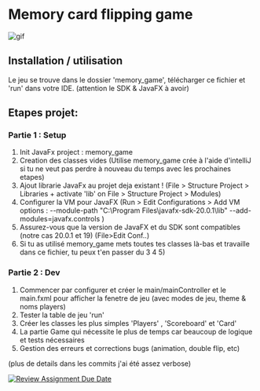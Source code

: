 
# Memory card flipping game

![gif](https://media.giphy.com/media/nK0H37nPLUpI1XrVtS/giphy.gif)

## Installation / utilisation
Le jeu se trouve dans le dossier 'memory_game', télécharger ce fichier et 'run' dans votre IDE.
(attention le SDK & JavaFX à avoir)

## Etapes projet:
### Partie 1 : Setup
1. Init JavaFx project : memory_game
2. Creation des classes vides
   (Utilise memory_game crée à l'aide d'intelliJ si tu ne veut pas perdre à nouveau du temps avec les prochaines etapes)
3. Ajout librarie JavaFx au projet deja existant ! (File > Structure Project > Libraries + activate 'lib' on File > Structure Project > Modules)
4. Configurer la VM pour JavaFX (Run > Edit Configurations > Add VM options : --module-path "C:\Program Files\javafx-sdk-20.0.1\lib" --add-modules=javafx.controls  )
5. Assurez-vous que la version de JavaFX et du SDK sont compatibles (notre cas 20.0.1 et 19) (File>Edit Conf..)
6. Si tu as utilisé memory_game mets toutes tes classes là-bas et travaille dans ce fichier, tu peux t'en passer du 3 4 5)

### Partie 2 : Dev
1. Commencer par configurer et créer le main/mainController et le main.fxml pour afficher la fenetre de jeu (avec modes de jeu, theme & noms players)
2. Tester la table de jeu 'run'
3. Créer les classes les plus simples 'Players' , 'Scoreboard' et 'Card'
4. La partie Game qui nécessite le plus de temps car beaucoup de logique et tests nécessaires
5. Gestion des erreurs et corrections bugs (animation, double flip, etc)
   
(plus de details dans les commits j'ai été assez verbose)


[![Review Assignment Due Date](https://classroom.github.com/assets/deadline-readme-button-24ddc0f5d75046c5622901739e7c5dd533143b0c8e959d652212380cedb1ea36.svg)](https://classroom.github.com/a/IY5vZRPk)
